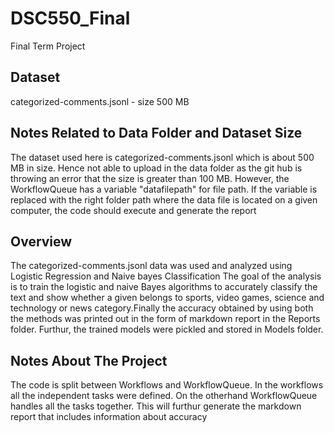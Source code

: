 # DSC550_Final
Final Term Project

## Dataset

categorized-comments.jsonl - size 500 MB

## Notes Related to Data Folder and Dataset Size

The dataset used here is categorized-comments.jsonl which is about 500 MB in size. Hence not able to upload in the data folder
as the git hub is throwing an error that the size is greater than 100 MB. However, the WorkflowQueue has a variable "datafilepath" for file path. If the variable is replaced with the right folder path where the data file is located on a given computer, the code should execute and generate the report

## Overview

The categorized-comments.jsonl data was used and analyzed using Logistic Regression and Naive bayes Classification
The goal of the analysis is to train the logistic and naive Bayes algorithms to accurately classify the text and show whether 
a given belongs to sports, video games, science and technology or news category.Finally the accuracy obtained by using both the methods was printed out in the form of markdown report in the Reports folder. Furthur, the trained models were pickled and stored in Models folder.

## Notes About The Project

The code is split between Workflows and WorkflowQueue. In the workflows all the independent tasks were defined. 
On the otherhand WorkflowQueue handles all the tasks together. This will furthur generate the markdown report that
includes information about accuracy
